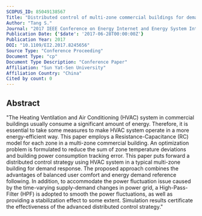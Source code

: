 ```yaml
---
SCOPUS_ID: 85049138567
Title: "Distributed control of multi-zone commercial buildings for demand response"
Author: "Tang S."
Journal: "2017 IEEE Conference on Energy Internet and Energy System Integration, EI2 2017 - Proceedings"
Publication Date: {'$date': '2017-06-28T00:00:00Z'}
Publication Year: 2017
DOI: "10.1109/EI2.2017.8245656"
Source Type: "Conference Proceeding"
Document Type: "cp"
Document Type Description: "Conference Paper"
Affiliation: "Sun Yat-Sen University"
Affiliation Country: "China"
Cited by count: 0
---
```


## Abstract
"The Heating Ventilation and Air Conditioning (HVAC) system in commercial buildings usually consume a significant amount of energy. Therefore, it is essential to take some measures to make HVAC system operate in a more energy-efficient way. This paper employs a Resistance-Capacitance (RC) model for each zone in a multi-zone commercial building. An optimization problem is formulated to reduce the sum of zone temperature deviations and building power consumption tracking error. This paper puts forward a distributed control strategy using HVAC system in a typical multi-zone building for demand response. The proposed approach combines the advantages of balanced user comfort and energy demand reference following. In addition, to accommodate the power fluctuation issue caused by the time-varying supply-demand changes in power grid, a High-Pass-Filter (HPF) is adopted to smooth the power fluctuations, as well as providing a stabilization effect to some extent. Simulation results certificate the effectiveness of the advanced distributed control strategy."
